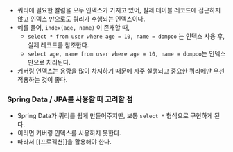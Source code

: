 - 쿼리에 필요한 칼럼을 모두 인덱스가 가지고 있어, 실제 테이블 레코드에 접근하지 않고 인덱스 만으로도 쿼리가 수행되는 인덱스이다.
- 예를 들어, `index(age, name)` 이 존재할 때,
	- `select * from user where age = 10, name = dompoo` 는 인덱스 사용 후, 실제 레코드를 참조한다.
	- `select age, name from user where age = 10, name = dompoo`는 인덱스만으로 처리된다.
- 커버링 인덱스는 용량을 많이 차지하기 때문에 자주 실행되고 중요한 쿼리에만 우선 적용하는 것이 좋다.
### Spring Data / JPA를 사용할 때 고려할 점
- Spring Data가 쿼리를 쉽게 만들어주지만, 보통 `select *` 형식으로 구현하게 된다.
- 이러면 커버링 인덱스를 사용하지 못한다.
- 따라서 [[프로젝션]]을 활용해야 한다.